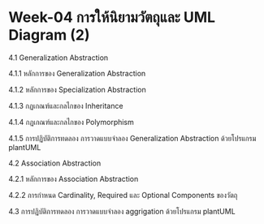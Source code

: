 # Week-04 การให้นิยามวัตถุและ UML Diagram (2)
4.1 Generalization Abstraction

4.1.1 หลักการของ Generalization Abstraction

4.1.2 หลักการของ Specialization Abstraction

4.1.3 กฏเกณฑ์และกลไกของ Inheritance

4.1.4 กฏเกณฑ์และกลไกของ Polymorphism

4.1.5 การปฏิบัติการทดลอง  การวาดแบบจำลอง Generalization Abstraction ด้วยโปรแกรม plantUML

4.2 Association Abstraction

4.2.1 หลักการของ Association Abstraction

4.2.2 การกำหนด Cardinality, Required และ Optional Components  ของวัตถุ

4.3 การปฏิบัติการทดลอง การวาดแบบจำลอง aggrigation ด้วยโปรแกรม plantUML
